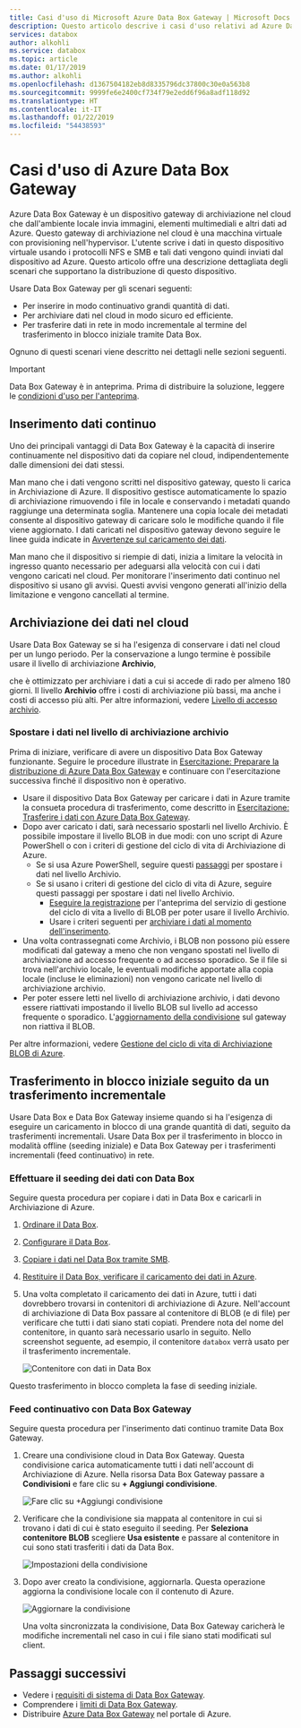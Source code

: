 ```yaml
---
title: Casi d'uso di Microsoft Azure Data Box Gateway | Microsoft Docs
description: Questo articolo descrive i casi d'uso relativi ad Azure Data Box Gateway, una soluzione di archiviazione di appliance virtuale che consente di trasferire dati in Azure
services: databox
author: alkohli
ms.service: databox
ms.topic: article
ms.date: 01/17/2019
ms.author: alkohli
ms.openlocfilehash: d1367504182eb8d8335796dc37800c30e0a563b8
ms.sourcegitcommit: 9999fe6e2400cf734f79e2edd6f96a8adf118d92
ms.translationtype: HT
ms.contentlocale: it-IT
ms.lasthandoff: 01/22/2019
ms.locfileid: "54438593"
---
```

# <a name="use-cases-for-azure-data-box-gateway"></a>Casi d'uso di Azure Data Box Gateway

Azure Data Box Gateway è un dispositivo gateway di archiviazione nel cloud che dall'ambiente locale invia immagini, elementi multimediali e altri dati ad Azure. Questo gateway di archiviazione nel cloud è una macchina virtuale con provisioning nell'hypervisor. L'utente scrive i dati in questo dispositivo virtuale usando i protocolli NFS e SMB e tali dati vengono quindi inviati dal dispositivo ad Azure. Questo articolo offre una descrizione dettagliata degli scenari che supportano la distribuzione di questo dispositivo.

Usare Data Box Gateway per gli scenari seguenti:

- Per inserire in modo continuativo grandi quantità di dati.
- Per archiviare dati nel cloud in modo sicuro ed efficiente.
- Per trasferire dati in rete in modo incrementale al termine del trasferimento in blocco iniziale tramite Data Box.

Ognuno di questi scenari viene descritto nei dettagli nelle sezioni seguenti.

> [!IMPORTANT]
> Data Box Gateway è in anteprima. Prima di distribuire la soluzione, leggere le [condizioni d'uso per l'anteprima](https://azure.microsoft.com/support/legal/preview-supplemental-terms/).

## <a name="continuous-data-ingestion"></a>Inserimento dati continuo

Uno dei principali vantaggi di Data Box Gateway è la capacità di inserire continuamente nel dispositivo dati da copiare nel cloud, indipendentemente dalle dimensioni dei dati stessi.

Man mano che i dati vengono scritti nel dispositivo gateway, questo li carica in Archiviazione di Azure. Il dispositivo gestisce automaticamente lo spazio di archiviazione rimuovendo i file in locale e conservando i metadati quando raggiunge una determinata soglia. Mantenere una copia locale dei metadati consente al dispositivo gateway di caricare solo le modifiche quando il file viene aggiornato. I dati caricati nel dispositivo gateway devono seguire le linee guida indicate in [Avvertenze sul caricamento dei dati](data-box-gateway-limits.md#data-upload-caveats).

Man mano che il dispositivo si riempie di dati, inizia a limitare la velocità in ingresso quanto necessario per adeguarsi alla velocità con cui i dati vengono caricati nel cloud. Per monitorare l'inserimento dati continuo nel dispositivo si usano gli avvisi. Questi avvisi vengono generati all'inizio della limitazione e vengono cancellati al termine.

## <a name="cloud-archival-of-data"></a>Archiviazione dei dati nel cloud

Usare Data Box Gateway se si ha l'esigenza di conservare i dati nel cloud per un lungo periodo. Per la conservazione a lungo termine è possibile usare il livello di archiviazione **Archivio**,

che è ottimizzato per archiviare i dati a cui si accede di rado per almeno 180 giorni. Il livello **Archivio** offre i costi di archiviazione più bassi, ma anche i costi di accesso più alti. Per altre informazioni, vedere [Livello di accesso archivio](/azure/storage/blobs/storage-blob-storage-tiers#archive-access-tier).

### <a name="move-data-to-archive-tier"></a>Spostare i dati nel livello di archiviazione archivio

Prima di iniziare, verificare di avere un dispositivo Data Box Gateway funzionante. Seguire le procedure illustrate in [Esercitazione: Preparare la distribuzione di Azure Data Box Gateway](data-box-gateway-deploy-prep.md) e continuare con l'esercitazione successiva finché il dispositivo non è operativo.

- Usare il dispositivo Data Box Gateway per caricare i dati in Azure tramite la consueta procedura di trasferimento, come descritto in [Esercitazione: Trasferire i dati con Azure Data Box Gateway](data-box-gateway-deploy-add-shares.md).
- Dopo aver caricato i dati, sarà necessario spostarli nel livello Archivio. È possibile impostare il livello BLOB in due modi: con uno script di Azure PowerShell o con i criteri di gestione del ciclo di vita di Archiviazione di Azure.  
    - Se si usa Azure PowerShell, seguire questi [passaggi](/azure/databox/data-box-how-to-set-data-tier#use-azure-powershell-to-set-the-blob-tier) per spostare i dati nel livello Archivio.
    - Se si usano i criteri di gestione del ciclo di vita di Azure, seguire questi passaggi per spostare i dati nel livello Archivio.
        - [Eseguire la registrazione](/azure/storage/common/storage-lifecycle-management-concepts#register-for-preview) per l'anteprima del servizio di gestione del ciclo di vita a livello di BLOB per poter usare il livello Archivio.
        - Usare i criteri seguenti per [archiviare i dati al momento dell'inserimento](/azure/storage/blobs/storage-lifecycle-management-concepts#archive-data-at-ingest).
- Una volta contrassegnati come Archivio, i BLOB non possono più essere modificati dal gateway a meno che non vengano spostati nel livello di archiviazione ad accesso frequente o ad accesso sporadico. Se il file si trova nell'archivio locale, le eventuali modifiche apportate alla copia locale (incluse le eliminazioni) non vengono caricate nel livello di archiviazione archivio.
- Per poter essere letti nel livello di archiviazione archivio, i dati devono essere riattivati impostando il livello BLOB sul livello ad accesso frequente o sporadico. L'[aggiornamento della condivisione](data-box-gateway-manage-shares.md#refresh-shares) sul gateway non riattiva il BLOB.

Per altre informazioni, vedere [Gestione del ciclo di vita di Archiviazione BLOB di Azure](/azure/storage/common/storage-lifecycle-management-concepts).

## <a name="initial-bulk-transfer-followed-by-incremental-transfer"></a>Trasferimento in blocco iniziale seguito da un trasferimento incrementale

Usare Data Box e Data Box Gateway insieme quando si ha l'esigenza di eseguire un caricamento in blocco di una grande quantità di dati, seguito da trasferimenti incrementali. Usare Data Box per il trasferimento in blocco in modalità offline (seeding iniziale) e Data Box Gateway per i trasferimenti incrementali (feed continuativo) in rete.

### <a name="seed-the-data-with-data-box"></a>Effettuare il seeding dei dati con Data Box

Seguire questa procedura per copiare i dati in Data Box e caricarli in Archiviazione di Azure.

1. [Ordinare il Data Box](/azure/databox/data-box-deploy-ordered).
2. [Configurare il Data Box](/azure/databox/data-box-deploy-set-up).
3. [Copiare i dati nel Data Box tramite SMB](/azure/databox/data-box-deploy-copy-data).
4. [Restituire il Data Box, verificare il caricamento dei dati in Azure](/azure/databox/data-box-deploy-picked-up).
5. Una volta completato il caricamento dei dati in Azure, tutti i dati dovrebbero trovarsi in contenitori di archiviazione di Azure. Nell'account di archiviazione di Data Box passare al contenitore di BLOB (e di file) per verificare che tutti i dati siano stati copiati. Prendere nota del nome del contenitore, in quanto sarà necessario usarlo in seguito. Nello screenshot seguente, ad esempio, il contenitore `databox` verrà usato per il trasferimento incrementale.

    ![Contenitore con dati in Data Box](media/data-box-gateway-use-cases/data-container1.png)

Questo trasferimento in blocco completa la fase di seeding iniziale.

### <a name="ongoing-feed-with-data-box-gateway"></a>Feed continuativo con Data Box Gateway

Seguire questa procedura per l'inserimento dati continuo tramite Data Box Gateway.

1. Creare una condivisione cloud in Data Box Gateway. Questa condivisione carica automaticamente tutti i dati nell'account di Archiviazione di Azure. Nella risorsa Data Box Gateway passare a **Condivisioni** e fare clic su **+ Aggiungi condivisione**.

    ![Fare clic su +Aggiungi condivisione](media/data-box-gateway-use-cases/add-share1.png)

2. Verificare che la condivisione sia mappata al contenitore in cui si trovano i dati di cui è stato eseguito il seeding. Per **Seleziona contenitore BLOB** scegliere **Usa esistente** e passare al contenitore in cui sono stati trasferiti i dati da Data Box.

    ![Impostazioni della condivisione](media/data-box-gateway-use-cases/share-settings-select-existing-container1.png)

3. Dopo aver creato la condivisione, aggiornarla. Questa operazione aggiorna la condivisione locale con il contenuto di Azure.

    ![Aggiornare la condivisione](media/data-box-gateway-use-cases/refresh-share1.png)

    Una volta sincronizzata la condivisione, Data Box Gateway caricherà le modifiche incrementali nel caso in cui i file siano stati modificati sul client.

## <a name="next-steps"></a>Passaggi successivi

- Vedere i [requisiti di sistema di Data Box Gateway](data-box-gateway-system-requirements.md).
- Comprendere i [limiti di Data Box Gateway](data-box-gateway-limits.md).
- Distribuire [Azure Data Box Gateway](data-box-gateway-deploy-prep.md) nel portale di Azure.